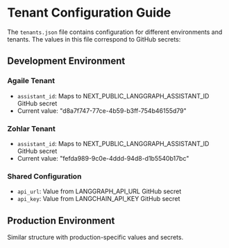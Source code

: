# Tenant Configuration Guide

The `tenants.json` file contains configuration for different environments and tenants. The values in this file correspond to GitHub secrets:

## Development Environment

### Agaile Tenant
- `assistant_id`: Maps to NEXT_PUBLIC_LANGGRAPH_ASSISTANT_ID GitHub secret
- Current value: "d8a7f747-77ce-4b59-b3ff-754b46155d79"

### Zohlar Tenant
- `assistant_id`: Maps to NEXT_PUBLIC_LANGGRAPH_ASSISTANT_ID GitHub secret
- Current value: "fefda989-9c0e-4ddd-94d8-d1b5540b17bc"

### Shared Configuration
- `api_url`: Value from LANGGRAPH_API_URL GitHub secret
- `api_key`: Value from LANGCHAIN_API_KEY GitHub secret

## Production Environment

Similar structure with production-specific values and secrets. 